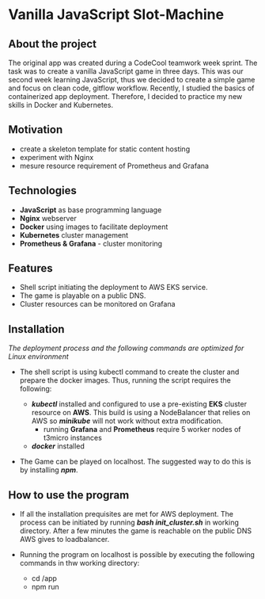 # Vanilla JavaScript Slot-Machine 

## About the project

The original app was created during a CodeCool teamwork week sprint. The task was to create a vanilla JavaScript game in three days. This was our second week learning JavaScript, thus we decided to create a simple game and focus on clean code, gitflow workflow. 
Recently, I studied the basics of containerized app deployment. Therefore, I decided to practice my new skills in Docker and Kubernetes.

## Motivation

- create a skeleton template for static content hosting
- experiment with Nginx
- mesure resource requirement of Prometheus and Grafana

## Technologies

- <strong>JavaScript</strong> as base programming language
- <strong>Nginx</strong> webserver
- <strong>Docker</strong>  using images to facilitate deployment
- <strong>Kubernetes</strong> cluster management
- <strong>Prometheus & Grafana</strong> - cluster monitoring

## Features

-  Shell script initiating the deployment to AWS EKS service.
-  The game is playable on a public DNS.
-  Cluster resources can be monitored on Grafana


## Installation

*The deployment process and the following commands are optimized for Linux environment*

- The shell script is using kubectl command to create the cluster and prepare the docker images. Thus, running the script requires the following:
    - ***kubectl*** installed and configured to use a pre-existing **EKS** cluster resource on **AWS**. This build is using a NodeBalancer that relies on AWS so ***minikube*** will not work without extra modification. 
        - running **Grafana** and **Prometheus** require 5 worker nodes of t3micro instances
    - ***docker*** installed

- The Game can be played on localhost. The suggested way to do this is by installing ***npm***.

## How to use the program
- If all the installation prequisites are met for AWS deployment. The process can be initiated by running ***bash init_cluster.sh*** in working directory. After a few minutes the game is reachable on the public DNS AWS gives to loadbalancer.

- Running the program on localhost is possible by executing the following commands in thw working directory:
    - cd /app
    - npm run



